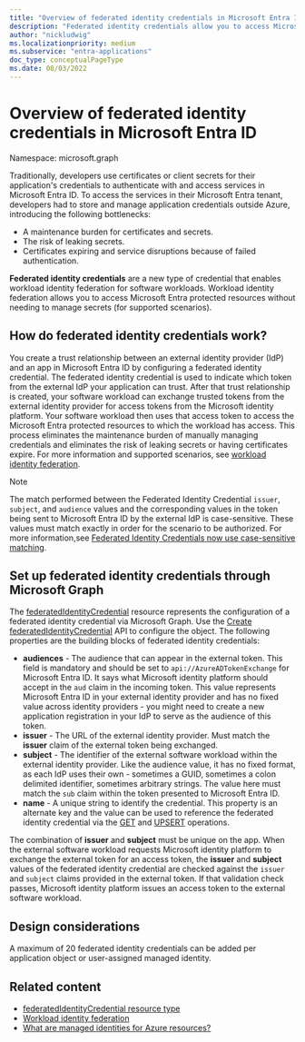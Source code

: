 ```yaml
---
title: "Overview of federated identity credentials in Microsoft Entra ID"
description: "Federated identity credentials allow you to access Microsoft Entra and Microsoft Graph resources without having to manage secrets. Federated identity credentials are part of workload identity federation in Microsoft Entra ID."
author: "nickludwig"
ms.localizationpriority: medium
ms.subservice: "entra-applications"
doc_type: conceptualPageType
ms.date: 08/03/2022
---
```


# Overview of federated identity credentials in Microsoft Entra ID

Namespace: microsoft.graph


Traditionally, developers use certificates or client secrets for their application's credentials to authenticate with and access services in Microsoft Entra ID. To access the services in their Microsoft Entra tenant, developers had to store and manage application credentials outside Azure, introducing the following bottlenecks:

+ A maintenance burden for certificates and secrets.
+ The risk of leaking secrets.
+ Certificates expiring and service disruptions because of failed authentication.

**Federated identity credentials** are a new type of credential that enables workload identity federation for software workloads. Workload identity federation allows you to access Microsoft Entra protected resources without needing to manage secrets (for supported scenarios).

## How do federated identity credentials work?

You create a trust relationship between an external identity provider (IdP) and an app in Microsoft Entra ID by configuring a federated identity credential. The federated identity credential is used to indicate which token from the external IdP your application can trust. After that trust relationship is created, your software workload can exchange trusted tokens from the external identity provider for access tokens from the Microsoft identity platform. Your software workload then uses that access token to access the Microsoft Entra protected resources to which the workload has access. This process eliminates the maintenance burden of manually managing credentials and eliminates the risk of leaking secrets or having certificates expire. For more information and supported scenarios, see [workload identity federation](/azure/active-directory/develop/workload-identity-federation).

> [!NOTE]
> The match performed between the Federated Identity Credential `issuer`, `subject`, and `audience` values and the corresponding values in the token being sent to Microsoft Entra ID by the external IdP is case-sensitive. These values must match exactly in order for the scenario to be authorized. For more information,see [Federated Identity Credentials now use case-sensitive matching](/entra/identity-platform/reference-breaking-changes#federated-identity-credentials-now-use-case-sensitive-matching).

## Set up federated identity credentials through Microsoft Graph

The [federatedIdentityCredential](federatedidentitycredential.md) resource represents the configuration of a federated identity credential via Microsoft Graph. Use the [Create federatedIdentityCredential](../api/application-post-federatedidentitycredentials.md) API to configure the object. The following properties are the building blocks of federated identity credentials:

+ **audiences** - The audience that can appear in the external token. This field is mandatory and should be set to `api://AzureADTokenExchange` for Microsoft Entra ID. It says what Microsoft identity platform should accept in the `aud` claim in the incoming token. This value represents Microsoft Entra ID in your external identity provider and has no fixed value across identity providers - you might need to create a new application registration in your IdP to serve as the audience of this token.
+ **issuer** - The URL of the external identity provider. Must match the **issuer** claim of the external token being exchanged.
+ **subject** - The identifier of the external software workload within the external identity provider. Like the audience value, it has no fixed format, as each IdP uses their own - sometimes a GUID, sometimes a colon delimited identifier, sometimes arbitrary strings. The value here must match the `sub` claim within the token presented to Microsoft Entra ID.
+ **name** - A unique string to identify the credential. This property is an alternate key and the value can be used to reference the federated identity credential via the [GET](../api/federatedidentitycredential-get.md) and [UPSERT](../api/federatedidentitycredential-upsert.md) operations.

The combination of **issuer** and **subject** must be unique on the app. When the external software workload requests Microsoft identity platform to exchange the external token for an access token, the **issuer** and **subject** values of the federated identity credential are checked against the `issuer` and `subject` claims provided in the external token. If that validation check passes, Microsoft identity platform issues an access token to the external software workload.


## Design considerations

A maximum of 20 federated identity credentials can be added per application object or user-assigned managed identity.

## Related content

+ [federatedIdentityCredential resource type](federatedidentitycredential.md)
+ [Workload identity federation](/azure/active-directory/develop/workload-identity-federation)
+ [What are managed identities for Azure resources?](/azure/active-directory/managed-identities-azure-resources/overview)
<!--
Future: add links to articles that use federated identity credentials to access Microsoft Entra resources.
>
